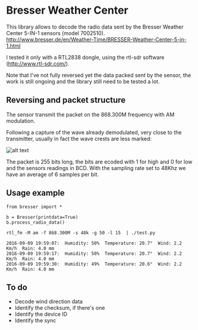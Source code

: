 # Bresser Weather Center

This library allows to decode the radio data sent by the Bresser Weather Center 5-IN-1 sensors (model 7002510).
http://www.bresser.de/en/Weather-Time/BRESSER-Weather-Center-5-in-1.html

I tested it only with a RTL2838 dongle, using the rtl-sdr software (http://www.rtl-sdr.com/).

Note that I've not fully reversed yet the data packed sent by the sensor, the work is still ongoing and the library still need to be tested a lot.

## Reversing and packet structure
The sensor transmit the packet on the 868.300M frequency with AM modulation.

Following a capture of the wave already demodulated, very close to the transmitter, usually in fact the wave crests are less marked:

![alt text](https://s17.postimg.io/p256yi02n/radio_signal.png "Radio wave")

The packet is 255 bits long, the bits are ecoded with 1 for high and 0 for low and the sensors readings in BCD.
With the sampling rate set to 48Khz we have an average of 6 samples per bit.

## Usage example
```
from bresser import *

b = Bresser(printdata=True)
b.process_radio_data()
```

```
rtl_fm -M am -f 868.300M -s 48k -g 50 -l 15  | ./test.py

2016-09-09 19:59:07:  Humidity: 50%  Temperature: 20.7°  Wind: 2.2 Km/h  Rain: 4.0 mm
2016-09-09 19:59:17:  Humidity: 50%  Temperature: 20.7°  Wind: 2.2 Km/h  Rain: 4.0 mm
2016-09-09 19:59:30:  Humidity: 49%  Temperature: 20.6°  Wind: 2.2 Km/h  Rain: 4.0 mm
```

## To do
* Decode wind direction data
* Identify the checksum, if there's one
* Identify the device ID
* Identify the sync
